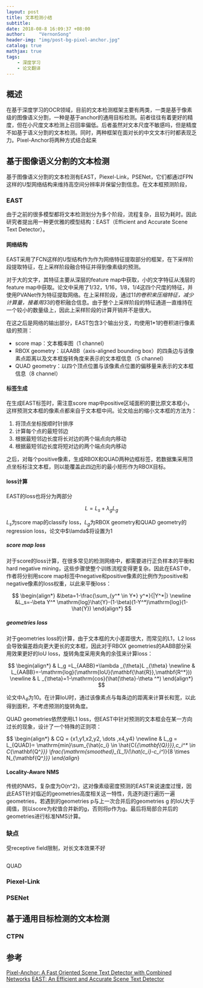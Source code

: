 ```yaml
---
layout: post
title: 文本检测小结
subtitle: 
date: 2018-08-8 16:09:37 +08:00
author:     "VernonSong"
header-img: "img/post-bg-pixel-anchor.jpg"
catalog: true
mathjax: true
tags:
    - 深度学习
    - 论文翻译
---
```

    
## 概述
在基于深度学习的OCR领域，目前的文本检测框架主要有两类，一类是基于像素级的图像语义分割，一种是基于anchor的通用目标检测。前者往往有着更好的精度，但在小尺度文本检测上召回率偏低。后者虽然对文本尺度不敏感吗，但是精度不如基于语义分割的文本检测。同时，两种框架在面对长的中文文本行时都表现乏力。Pixel-Anchor将两种方式结合起来

## 基于图像语义分割的文本检测
基于图像语义分割的文本检测有EAST，Piexel-Link，PSENet，它们都通过FPN这样的U型网络结构来维持高空间分辨率并保留分割信息。在文本框预测阶段，
### EAST
由于之前的很多模型都将文本检测划分为多个阶段，流程复杂，且较为耗时。因此研究者提出用一种更优雅的模型结构：EAST（Efficient and Accurate Scene Text Detector）。
#### 网络结构
EAST采用了FCN这样的U型结构作为作为网络特征提取部分的框架，在下采样阶段提取特征，在上采样阶段融合特征并得到像素级的预测。

对于大的文字，其特征主要从深层的feature map中获取，小的文字特征从浅层的feature map中获取。论文中采用了1/32，1/16，1/8，1/4这四个尺度的特征，并使用PVANet作为特征提取网络。在上采样阶段，通过1*1的卷积来压缩特征，减少计算量，接着用3*3的卷积融合信息。由于整个上采样阶段的特征通道一直维持在一个较小的数量级上，因此上采样阶段的计算开销并不是很大。

在这之后是网络的输出部分，EAST包含3个输出分支，均使用1*1的卷积进行像素级的预测：

- score map：文本概率图（1 channel）
- RBOX geometry：以AABB（axis-aligned bounding box）的四条边与该像素点距离以及文本框旋转角度来表示的文本框信息（5 channel）
- QUAD geometry：以四个顶点位置与该像素点位置的偏移量来表示的文本框信息（8 channel）

#### 标签生成
在生成EAST标签时，需注意score map中positive区域面积的要比原文本框小，这样预测文本框的像素点都来自于文本框中间。论文给出的缩小文本框的方法为：

1. 将顶点坐标按顺时针排序
2. 计算每个点的最短邻边
3. 根据最短邻边长度将长对边的两个端点向内移动
4. 根据最短邻边长度将短对边的两个端点向内移动

之后，对每个positive像素，生成RBOX和QUAD两种边框标签，若数据集采用顶点坐标标注文本框，则以能覆盖此四边形的最小矩形作为RBOX目标。

#### loss计算
EAST的loss也将分为两部分

$$
L=L_s+\lambda_gL_g
$$

$L_s$为score map的classify loss，$L_g$为RBOX geometry和QUAD geometry的regression loss，论文中$\lamda$将设置为1

##### score map loss
对于score的loss计算，在很多常见的检测网络中，都需要进行正负样本的平衡和hard negative mining，这些步骤使整个训练流程变得更复杂。因此在EAST中，作者将分别用score map标签中negative和positive像素的比例作为positive和negative像素的loss权重，以此来平衡loss：

$$
\begin{align*}
&\beta=1-\frac{\sum_{y^* \in Y*} y^*}{|Y^*|} 
\newline &L_s=-\beta Y^* \mathrm{log}\hat{Y}-(1-\beta)(1-Y^*)\mathrm{log}(1-\hat{Y})
\end{align*}
$$

##### geometries loss
对于geometries loss的计算，由于文本框的大小差距很大，而常见的L1，L2 loss会导致偏差趋向更大更长的文本框，因此对于RBOX geometries的AABB部分采用效果更好的IoU loss，旋转角度采用夹角的余弦来计算loss：

$$
\begin{align*}
& L_g =L_{AABB}+\lambda _{\theta}L _{\theta}
\newline & L_{AABB}=-\mathrm{log}(\mathrm{IoU}(\mathbf{\hat{R}},\mathbf{R^*}))
\newline & L _{\theta}=1-\mathrm{cos}(\hat{\theta}-\theta ^*)
\end{align*}
$$

论文中$\lambda _{\theta}$为10。在计算IoU时，通过该像素点与每条边的距离来计算长和宽，以此得到面积，不考虑预测的旋转角度。

QUAD geometries依然使用L1 loss，但EAST中针对预测的文本框会在某一方向过长的现象，设计了一个特殊的正则项：

$$
\begin{align*}
& CQ = \{x1,y1,x2,y2, \dots ,x4,y4\}
\newline & L_g  = L_{QUAD}= \mathrm{min}\sum_{\hat{c_i} \in \hat{C{_{\mathbf{Q}}}},c_i^* \in C_{\mathbf{Q^*}}} \frac{\mathrm{smoothed}_{L_1}(\hat{c_i}-c_i^*)}{8 \times N_{\mathbf{Q^*}}}
\end{align*}

#### Locality-Aware NMS
传统的NMS，复杂度为O(n^2)，这对像素级密度预测的EAST来说速度过慢，因此EAST针对临近的geometries高度相关这一特性，先逐列逐行遍历一遍geometries，若遇到的geometries p与上一次合并后的geometries g 的IoU大于阈值，则以score为权值合并新的g，否则将p作为g。最后将局部合并后的geometries进行标准NMS计算。

### 缺点
受receptive field限制，对长文本效果不好

## 







QUAD
























### Piexel-Link

### PSENet

## 基于通用目标检测的文本检测

### CTPN


## 参考
[Pixel-Anchor: A Fast Oriented Scene Text Detector with Combined Networks](https://arxiv.org/abs/1811.07432)
[EAST: An Efficient and Accurate Scene Text Detector](https://arxiv.org/abs/1704.03155)
 

